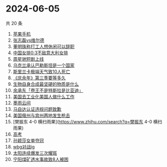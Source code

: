 # 2024-06-05

共 20 条

<!-- BEGIN ZHIHUSEARCH -->
<!-- 最后更新时间 Wed Jun 05 2024 17:10:45 GMT+0800 (China Standard Time) -->
1. [苹果手机](https://www.zhihu.com/search?q=苹果手机)
1. [张志磊vs维尔德](https://www.zhihu.com/search?q=张志磊vs维尔德)
1. [董明珠称打工人想休闲可以辞职](https://www.zhihu.com/search?q=董明珠称打工人想休闲可以辞职)
1. [中国女排0:3不敌意大利女排](https://www.zhihu.com/search?q=中国女排0:3不敌意大利女排)
1. [周星驰短剧上线](https://www.zhihu.com/search?q=周星驰短剧上线)
1. [乌克兰承认巴勒斯坦是一个国家](https://www.zhihu.com/search?q=乌克兰承认巴勒斯坦是一个国家)
1. [斯里兰卡极端天气致10人死亡](https://www.zhihu.com/search?q=斯里兰卡极端天气致10人死亡)
1. [《庆余年》第三季要等多久](https://www.zhihu.com/search?q=《庆余年》第三季要等多久)
1. [生物自身合成最坚硬的物质是什么](https://www.zhihu.com/search?q=生物自身合成最坚硬的物质是什么)
1. [余承东「卷王不是特斯拉是比亚迪」](https://www.zhihu.com/search?q=余承东「卷王不是特斯拉是比亚迪」)
1. [美国去工业化美国人做什么工作](https://www.zhihu.com/search?q=美国去工业化美国人做什么工作)
1. [墨雨云间](https://www.zhihu.com/search?q=墨雨云间)
1. [马自达认证违规问题致歉](https://www.zhihu.com/search?q=马自达认证违规问题致歉)
1. [美国俄州与宾州两地发生枪击](https://www.zhihu.com/search?q=美国俄州与宾州两地发生枪击)
1. [樊振东 4-0 横扫雨果](https://www.zhihu.com/search?q=樊振东 4-0 横扫雨果)
1. [高考](https://www.zhihu.com/search?q=高考)
1. [孙颖莎女单夺冠](https://www.zhihu.com/search?q=孙颖莎女单夺冠)
1. [wbg对战ig](https://www.zhihu.com/search?q=wbg对战ig)
1. [太阳连续爆发三次耀斑](https://www.zhihu.com/search?q=太阳连续爆发三次耀斑)
1. [宁阳煤矿透水事故致8人被困](https://www.zhihu.com/search?q=宁阳煤矿透水事故致8人被困)
<!-- END ZHIHUSEARCH -->
